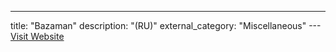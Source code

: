 ---
title: "Bazaman"
description: "(RU)"
external_category: "Miscellaneous"
---[Visit Website](https://bazaman.ru/)

